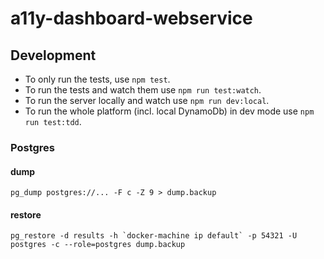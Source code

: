 # a11y-dashboard-webservice

## Development

* To only run the tests, use `npm test`.
* To run the tests and watch them use `npm run test:watch`.
* To run the server locally and watch use `npm run dev:local`.
* To run the whole platform (incl. local DynamoDb) in dev mode use `npm run test:tdd`.

### Postgres

#### dump
```
pg_dump postgres://... -F c -Z 9 > dump.backup
```

#### restore
```
pg_restore -d results -h `docker-machine ip default` -p 54321 -U postgres -c --role=postgres dump.backup
```
